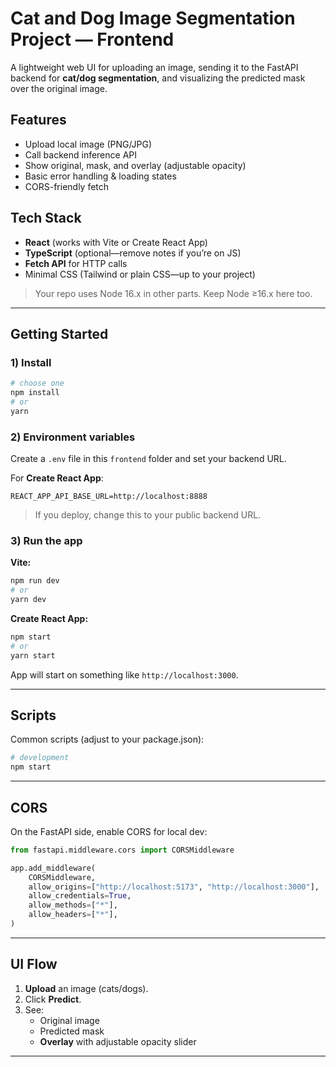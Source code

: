 # Cat and Dog Image Segmentation Project — Frontend

A lightweight web UI for uploading an image, sending it to the FastAPI backend for **cat/dog segmentation**, and visualizing the predicted mask over the original image.

## Features

- Upload local image (PNG/JPG)
- Call backend inference API
- Show original, mask, and overlay (adjustable opacity)
- Basic error handling & loading states
- CORS-friendly fetch

## Tech Stack

- **React** (works with Vite or Create React App)
- **TypeScript** (optional—remove notes if you’re on JS)
- **Fetch API** for HTTP calls
- Minimal CSS (Tailwind or plain CSS—up to your project)

> Your repo uses Node 16.x in other parts. Keep Node ≥16.x here too.

---

## Getting Started

### 1) Install

```bash
# choose one
npm install
# or
yarn
```

### 2) Environment variables

Create a `.env` file in this `frontend` folder and set your backend URL.

For **Create React App**:
```
REACT_APP_API_BASE_URL=http://localhost:8888
```

> If you deploy, change this to your public backend URL.

### 3) Run the app

**Vite:**
```bash
npm run dev
# or
yarn dev
```

**Create React App:**
```bash
npm start
# or
yarn start
```

App will start on something like `http://localhost:3000`.

---

## Scripts

Common scripts (adjust to your package.json):

```bash
# development
npm start

```

---

## CORS

On the FastAPI side, enable CORS for local dev:

```python
from fastapi.middleware.cors import CORSMiddleware

app.add_middleware(
    CORSMiddleware,
    allow_origins=["http://localhost:5173", "http://localhost:3000"],
    allow_credentials=True,
    allow_methods=["*"],
    allow_headers=["*"],
)
```

---

## UI Flow

1. **Upload** an image (cats/dogs).
2. Click **Predict**.
3. See:
   - Original image
   - Predicted mask
   - **Overlay** with adjustable opacity slider

---

